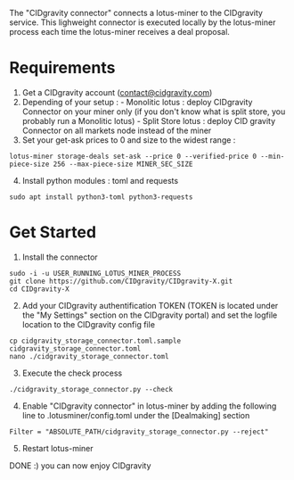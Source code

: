 The "CIDgravity connector" connects a lotus-miner to the CIDgravity service. 
This lighweight connector is executed locally by the lotus-miner process each time the lotus-miner receives a deal proposal.

# Requirements 
1. Get a CIDgravity account (contact@cidgravity.com)
2. Depending of your setup :
        - Monolitic lotus : deploy CIDgravity Connector on your miner only (if you don't know what is split store, you probably run a Monolitic lotus)
        - Split Store lotus : deploy CID gravity Connector on all markets node instead of the miner
3. Set your get-ask prices to 0 and size to the widest range : 
```
lotus-miner storage-deals set-ask --price 0 --verified-price 0 --min-piece-size 256 --max-piece-size MINER_SEC_SIZE
```
4. Install python modules : toml and requests
```
sudo apt install python3-toml python3-requests
```

# Get Started
1. Install the connector
```
sudo -i -u USER_RUNNING_LOTUS_MINER_PROCESS
git clone https://github.com/CIDgravity/CIDgravity-X.git
cd CIDgravity-X
```
2. Add your CIDgravity authentification TOKEN (TOKEN is located under the "My Settings" section on the CIDgravity portal) and set the logfile location to the CIDgravity config file
```
cp cidgravity_storage_connector.toml.sample cidgravity_storage_connector.toml
nano ./cidgravity_storage_connector.toml
```
3. Execute the check process
```
./cidgravity_storage_connector.py --check
```
4. Enable "CIDgravity connector" in lotus-miner by adding the following line to .lotusminer/config.toml under the [Dealmaking] section
```
Filter = "ABSOLUTE_PATH/cidgravity_storage_connector.py --reject"
```
5. Restart lotus-miner

DONE :) you can now enjoy CIDgravity

